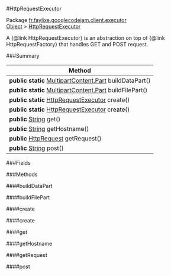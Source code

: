 #HttpRequestExecutor

Package [fr.faylixe.googlecodejam.client.executor](https://github.com/Faylixe/googlecodejam-client/blob/master/fr/faylixe/googlecodejam/client/executor)<br>
[Object]() > [HttpRequestExecutor](https://github.com/Faylixe/googlecodejam-client/blob/master/javadoc/fr/faylixe/googlecodejam/client/executor/HttpRequestExecutor.md)

<p>A {@link HttpRequestExecutor} is an abstraction
 on top of {@link HttpRequestFactory} that handles
 GET and POST request.</p>

###Summary


| Method |
| --- |
| **public static** [MultipartContent.Part]() buildDataPart() |
| **public static** [MultipartContent.Part]() buildFilePart() |
| **public static** [HttpRequestExecutor](https://github.com/Faylixe/googlecodejam-client/blob/master/javadoc/fr/faylixe/googlecodejam/client/executor/HttpRequestExecutor.md) create() |
| **public static** [HttpRequestExecutor](https://github.com/Faylixe/googlecodejam-client/blob/master/javadoc/fr/faylixe/googlecodejam/client/executor/HttpRequestExecutor.md) create() |
| **public** [String]() get() |
| **public** [String]() getHostname() |
| **public** [HttpRequest]() getRequest() |
| **public** [String]() post() |

###Fields


###Methods

####buildDataPart


####buildFilePart


####create


####create


####get


####getHostname


####getRequest


####post


